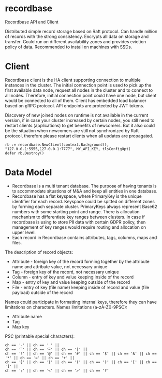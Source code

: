 # recordbase

Recordbase API and Client

Distributed simple record storage based on Raft protocol. 
Can handle million of records with the strong consistency.
Encrypts all data on storage and transfer.
Could run on different availability zones and provides eviction policy of data.
Recommended to install on machines with SSDs.

# Client

Recordbase client is the HA client supporting connection to multiple instances in the cluster.
The initial connection point is used to pick up the first available data node, request all nodes in the cluster and
to connect to all nodes. Therefore, initial connection point could have one node, but client would be connected to all of them.
Client has embedded load balancer based on gRPC protocol.
API endpoints are protected by JWT tokens.

Discovery of new joined nodes on runtime is not available in the current version, if in case your cluster increased by certain nodes, you
still need to restart clients (applications) to get benefits of newcomers. But it also could be the situation when newcomers are still not
synchronized by Raft protocol, therefore please restart clients when all updates are propagated.

```
rb := recordbase.NewClient(context.Background(), "127.0.0.1:5555,127.0.0.1:7777", MY_API_KEY, tlsConfigOpt)
defer rb.Destroy()
```

# Data Model

* Recordbase is a multi tenant database. The purpose of having tenants is to accommodate situations of M&A and keep all entities in one database.
* Recordbase has a flat keyspace, where PrimaryKey is the unique identifier for each record. Keyspace could be spitted on different zones by forming each separate cluster. 
PrimaryKeys always represent Base62 numbers with some starting point and range. There is allocation mechanism to differentiate key ranges between clusters. 
In case if recordbase is using to store PII data with certain GDPR policy, then management of key ranges would require routing and allocation on upper level.
* Each record in Recordbase contains attributes, tags, columns, maps and files.
   
The description of record objects:
* Attribute - foreign key of the record forming together by the attribute name and attribute value, not necessary unique
* Tag - foreign key of the record, not necessary unique
* Column - entry of key and value keeping inside of the record
* Map - entry of key and value keeping outside of the record
* File - entry of key (file name) keeping inside of record and value (file payload) outside of the record

Names could participate in formatting internal keys, therefore they can have limitations on characters.
Names limitations (a-zA-Z0-9PSC):
* Attribute name 
* Tag
* Map key

PSC (printable special characters):
```
ch == '-' || ch == '_' ||
ch == '`' || ch == '~' || ch == '|' ||
ch == '!' || ch == '@' || ch == '#' || ch == '$' || ch == '&' || ch == '*' || ch == '=' || ch == '+' ||
ch == '{' || ch == '}' || ch == '(' || ch == ')' || ch == '[' || ch == ']' ||
ch == ';' || ch == '<' || ch == '>' || ch == '?' 
```



